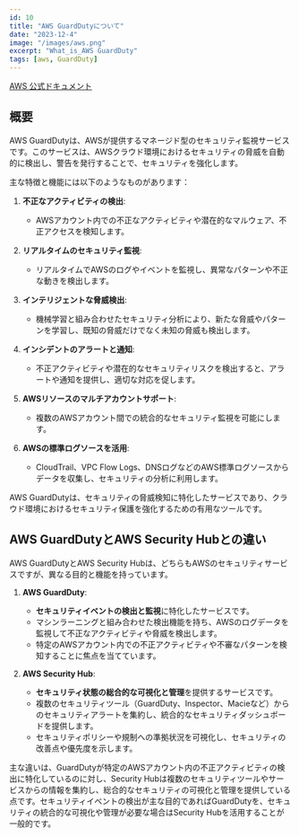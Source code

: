 ```yaml
---
id: 10
title: "AWS GuardDutyについて"
date: "2023-12-4"
image: "/images/aws.png"
excerpt: "What_is_AWS GuardDuty"
tags: [aws, GuardDuty]
---
```


[AWS 公式ドキュメント](https://docs.aws.amazon.com/ja_jp/guardduty/latest/ug/what-is-guardduty.html)

## 概要

AWS GuardDutyは、AWSが提供するマネージド型のセキュリティ監視サービスです。このサービスは、AWSクラウド環境におけるセキュリティの脅威を自動的に検出し、警告を発行することで、セキュリティを強化します。

主な特徴と機能には以下のようなものがあります：

1. **不正なアクティビティの検出**:
   - AWSアカウント内での不正なアクティビティや潜在的なマルウェア、不正アクセスを検知します。
  
2. **リアルタイムのセキュリティ監視**:
   - リアルタイムでAWSのログやイベントを監視し、異常なパターンや不正な動きを検出します。
  
3. **インテリジェントな脅威検出**:
   - 機械学習と組み合わせたセキュリティ分析により、新たな脅威やパターンを学習し、既知の脅威だけでなく未知の脅威も検出します。
  
4. **インシデントのアラートと通知**:
   - 不正アクティビティや潜在的なセキュリティリスクを検出すると、アラートや通知を提供し、適切な対応を促します。
  
5. **AWSリソースのマルチアカウントサポート**:
   - 複数のAWSアカウント間での統合的なセキュリティ監視を可能にします。
  
6. **AWSの標準ログソースを活用**:
   - CloudTrail、VPC Flow Logs、DNSログなどのAWS標準ログソースからデータを収集し、セキュリティの分析に利用します。

AWS GuardDutyは、セキュリティの脅威検知に特化したサービスであり、クラウド環境におけるセキュリティ保護を強化するための有用なツールです。

## AWS GuardDutyとAWS Security Hubとの違い

AWS GuardDutyとAWS Security Hubは、どちらもAWSのセキュリティサービスですが、異なる目的と機能を持っています。

1. **AWS GuardDuty**:
   - **セキュリティイベントの検出と監視**に特化したサービスです。
   - マシンラーニングと組み合わせた検出機能を持ち、AWSのログデータを監視して不正なアクティビティや脅威を検出します。
   - 特定のAWSアカウント内での不正アクティビティや不審なパターンを検知することに焦点を当てています。

2. **AWS Security Hub**:
   - **セキュリティ状態の総合的な可視化と管理**を提供するサービスです。
   - 複数のセキュリティツール（GuardDuty、Inspector、Macieなど）からのセキュリティアラートを集約し、統合的なセキュリティダッシュボードを提供します。
   - セキュリティポリシーや規制への準拠状況を可視化し、セキュリティの改善点や優先度を示します。

主な違いは、GuardDutyが特定のAWSアカウント内の不正アクティビティの検出に特化しているのに対し、Security Hubは複数のセキュリティツールやサービスからの情報を集約し、総合的なセキュリティの可視化と管理を提供している点です。セキュリティイベントの検出が主な目的であればGuardDutyを、セキュリティの統合的な可視化や管理が必要な場合はSecurity Hubを活用することが一般的です。